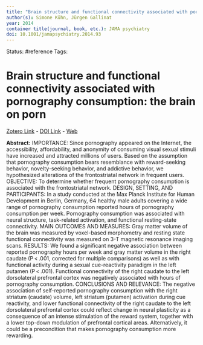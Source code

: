 ```yaml
---
title: "Brain structure and functional connectivity associated with pornography consumption: the brain on porn"
author(s): Simone Kühn, Jürgen Gallinat
year: 2014
container title(journal, book, etc.): JAMA psychiatry
doi: 10.1001/jamapsychiatry.2014.93
---
```

Status: #reference
Tags:
# Brain structure and functional connectivity associated with pornography consumption: the brain on porn
[Zotero Link](zotero://select/items/@Kuhn.Gallinat2014_BrainStructureFunctionalConnectivityAssociatedPornographyConsumptionBrainPorn) - [DOI Link](https://doi.org/10.1001/jamapsychiatry.2014.93) - [Web]()

**Abstract:** IMPORTANCE: Since pornography appeared on the Internet, the accessibility, affordability, and anonymity of consuming visual sexual stimuli have increased and attracted millions of users. Based on the assumption that pornography consumption bears resemblance with reward-seeking behavior, novelty-seeking behavior, and addictive behavior, we hypothesized alterations of the frontostriatal network in frequent users.
OBJECTIVE: To determine whether frequent pornography consumption is associated with the frontostriatal network.
DESIGN, SETTING, AND PARTICIPANTS: In a study conducted at the Max Planck Institute for Human Development in Berlin, Germany, 64 healthy male adults covering a wide range of pornography consumption reported hours of pornography consumption per week. Pornography consumption was associated with neural structure, task-related activation, and functional resting-state connectivity.
MAIN OUTCOMES AND MEASURES: Gray matter volume of the brain was measured by voxel-based morphometry and resting state functional connectivity was measured on 3-T magnetic resonance imaging scans.
RESULTS: We found a significant negative association between reported pornography hours per week and gray matter volume in the right caudate (P < .001, corrected for multiple comparisons) as well as with functional activity during a sexual cue-reactivity paradigm in the left putamen (P < .001). Functional connectivity of the right caudate to the left dorsolateral prefrontal cortex was negatively associated with hours of pornography consumption.
CONCLUSIONS AND RELEVANCE: The negative association of self-reported pornography consumption with the right striatum (caudate) volume, left striatum (putamen) activation during cue reactivity, and lower functional connectivity of the right caudate to the left dorsolateral prefrontal cortex could reflect change in neural plasticity as a consequence of an intense stimulation of the reward system, together with a lower top-down modulation of prefrontal cortical areas. Alternatively, it could be a precondition that makes pornography consumption more rewarding.
